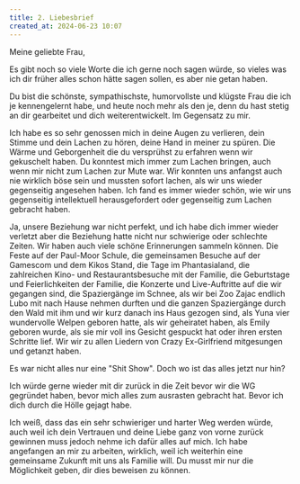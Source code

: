 ```yaml
---
title: 2. Liebesbrief 
created_at: 2024-06-23 10:07
---
```


Meine geliebte Frau, 

Es gibt noch so viele Worte die ich gerne noch sagen würde, so vieles was ich dir früher alles schon hätte sagen sollen, es aber nie getan haben. 

Du bist die schönste, sympathischste, humorvollste und klügste Frau die ich je kennengelernt habe, und heute noch mehr als den je, denn du hast stetig an dir gearbeitet und dich weiterentwickelt. Im Gegensatz zu mir. 

Ich habe es so sehr genossen mich in deine Augen zu verlieren, dein Stimme und dein Lachen zu hören, deine  Hand in meiner zu spüren. Die Wärme und Geborgenheit die du versprühst zu erfahren wenn wir gekuschelt haben. Du konntest mich immer zum Lachen bringen, auch wenn mir nicht zum Lachen zur Mute war. Wir konnten uns anfangst auch nie wirklich böse sein und mussten sofort lachen, als wir uns wieder gegenseitig angesehen haben. Ich fand es immer wieder schön, wie wir uns gegenseitig intellektuell herausgefordert oder gegenseitig zum Lachen gebracht haben. 

Ja, unsere Beziehung war nicht perfekt, und ich habe dich immer wieder verletzt aber die Beziehung hatte nicht nur schwierige oder schlechte Zeiten. Wir haben auch viele schöne Erinnerungen sammeln können. Die Feste auf der Paul-Moor Schule, die gemeinsamen Besuche auf der Gamescom und dem Kikos Stand, die Tage im Phantasialand, die zahlreichen Kino- und Restaurantsbesuche mit der Familie, die Geburtstage und Feierlichkeiten der Familie, die Konzerte und Live-Auftritte auf die wir gegangen sind, die Spaziergänge im Schnee, als wir bei Zoo Zajac endlich Lubo mit nach Hause nehmen durften und die ganzen Spaziergänge durch den Wald mit ihm und wir kurz danach ins Haus gezogen sind, als Yuna vier wundervolle Welpen geboren hatte, als wir geheiratet haben, als Emily geboren wurde, als sie mir voll ins Gesicht gespuckt hat oder ihren ersten Schritte lief. Wir wir zu allen Liedern von Crazy Ex-Girlfriend mitgesungen und getanzt haben. 

Es war nicht alles nur eine "Shit Show". Doch wo ist das alles jetzt nur hin? 

Ich würde gerne wieder mit dir zurück in die Zeit bevor wir die WG gegründet haben, bevor mich alles zum ausrasten gebracht hat. Bevor ich dich durch die Hölle gejagt habe. 

Ich weiß, dass das ein sehr schwieriger und harter Weg werden würde, auch weil ich dein Vertrauen und deine Liebe ganz von vorne zurück gewinnen muss jedoch nehme ich dafür alles auf mich. Ich habe angefangen an mir zu arbeiten, wirklich, weil ich weiterhin eine gemeinsame Zukunft mit uns als Familie will. Du musst mir nur die Möglichkeit geben, dir dies beweisen zu können. 

